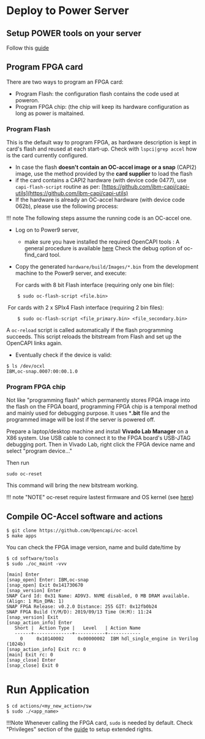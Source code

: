 # Deploy to Power Server

## Setup POWER tools on your server

Follow this [guide](../../apps_notes/setup_power_tools/)

## Program FPGA card

There are two ways to program an FPGA card:

* Program Flash: the configuration flash contains the code used at poweron.
* Program FPGA chip: (the chip will keep its hardware configuration as long as power is maitained.

### Program Flash

This is the default way to program FPGA, as hardware description is kept in card's flash and reused at each start-up.
Check with `lspci|grep accel` how is the card currently configured.

- In case the flash **doesn't contain an OC-accel image or a snap** (CAPI2) image, use the method provided by the **card supplier** to load the flash
- if the card contains a CAPI2 hardware (with device code 0477), use `capi-flash-script` routine as per:  [https://github.com/ibm-capi/capi-utils](https://github.com/ibm-capi/capi-utils)
- If the hardware is already an OC-accel hardware (with device code 062b), please use the following process:

!!! note
    The following steps assume the running code is an OC-accel one.

* Log on to Power9 server, 

  * make sure you have installed the required OpenCAPI tools : 
  	A general procedure is available [here](../../apps_notes/setup_power_tools/)
  	Check the debug option of oc-find_card tool.

* Copy the generated `hardware/build/Images/*.bin` from the development machine to the Power9 server, and execute: 

  For cards with 8 bit Flash interface (requiring only one bin file):

```
	$ sudo oc-flash-script <file.bin> 
```

​		For cards with 2 x SPIx4 Flash interface (requiring 2 bin files):

```
	$ sudo oc-flash-script <file_primary.bin> <file_secondary.bin>
```

A `oc-reload` script is called automatically if the flash programming succeeds. This script reloads the bitstream from Flash and set up the OpenCAPI links again. 

* Eventually check if the device is valid: 

```
$ ls /dev/ocxl
IBM,oc-snap.0007:00:00.1.0
```

### Program FPGA chip

Not like "programming flash" which permanently stores FPGA image into the flash on the FPGA board, programming FPGA chip is a temporal method and mainly used for debugging purpose. It uses ***.bit** file and the programmed image will be lost if the server is powered off. 

Prepare a laptop/desktop machine and install **Vivado Lab Manager** on a X86 system. Use USB cable to connect it to the FPGA board's USB-JTAG debugging port. Then in Vivado Lab, right click the FPGA device name and select "program device..."


Then run 
```
sudo oc-reset
```

This command will bring the new bitstream working.

!!! note "NOTE"
    oc-reset require lastest firmware and OS kernel (see [here](./../../system_firmware_setup/))




## Compile OC-Accel software and actions

```
$ git clone https://github.com/Opencapi/oc-accel
$ make apps
```

You can check the FPGA image version, name and build date/time by 

```
$ cd software/tools
$ sudo ./oc_maint -vvv
```

```
[main] Enter
[snap_open] Enter: IBM,oc-snap
[snap_open] Exit 0x141730670
[snap_version] Enter
SNAP Card Id: 0x31 Name: AD9V3. NVME disabled, 0 MB DRAM available. (Align: 1 Min_DMA: 1)
SNAP FPGA Release: v0.2.0 Distance: 255 GIT: 0x12fb0b24
SNAP FPGA Build (Y/M/D): 2019/09/13 Time (H:M): 11:24
[snap_version] Exit
[snap_action_info] Enter
   Short |  Action Type |   Level   | Action Name
   ------+--------------+-----------+------------
     0     0x10140002     0x00000002  IBM hdl_single_engine in Verilog (1024b)
[snap_action_info] Exit rc: 0
[main] Exit rc: 0
[snap_close] Enter
[snap_close] Exit 0
```

# Run Application

```
$ cd actions/<my_new_action>/sw
$ sudo ./<app_name>
```

!!!Note
    Whenever calling the FPGA card, `sudo` is needed by default. Check "Privileges" section of the [guide](../../apps_notes/setup_power_tools/) to setup extended rights.

